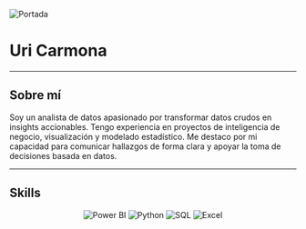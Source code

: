 ![Portada]([https://www.google.com/url?sa=i&url=https%3A%2F%2Fdatascientest.com%2Fes%2Ftrabajo-data-analyst&psig=AOvVaw3QwZ9ccredFuZ124sKbMbP&ust=1748563544838000&source=images&cd=vfe&opi=89978449&ved=0CBQQjRxqFwoTCOiYj4Kxx40DFQAAAAAdAAAAABAE](https://www.freepik.es/vector-gratis/hacker-que-opera-ilustracion-icono-historieta-ordenador-portatil-concepto-icono-tecnologia-aislado-estilo-dibujos-animados-plana_11602236.htm#fromView=keyword&page=1&position=1&uuid=4efb84a0-6a83-4a33-aab4-d520ccfb124e&query=Github))

# Uri Carmona

---

## Sobre mí
Soy un analista de datos apasionado por transformar datos crudos en insights accionables. Tengo experiencia en proyectos de inteligencia de negocio, visualización y modelado estadístico. Me destaco por mi capacidad para comunicar hallazgos de forma clara y apoyar la toma de decisiones basada en datos.

---

## Skills

<div align="center">
  <img src="https://img.shields.io/badge/Power%20BI-Data%20Visualization-%23F2C811?style=for-the-badge&logo=power-bi" alt="Power BI" />
  <img src="https://img.shields.io/badge/Python-Python-%233776AB?style=for-the-badge&logo=python" alt="Python" />
  <img src="https://img.shields.io/badge/SQL-SQL-%2300758F?style=for-the-badge&logo=microsoft-sql-server" alt="SQL" />
  <img src="https://img.shields.io/badge/Excel-Excel-%23217346?style=for-the-badge&logo=microsoft-excel" alt="Excel" />
</div>
